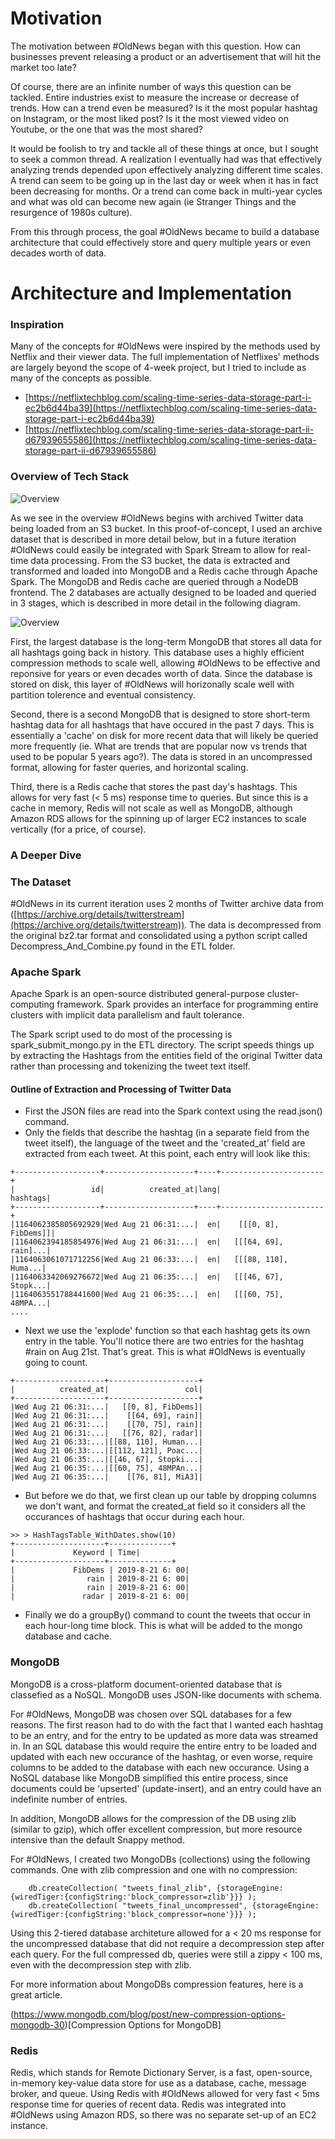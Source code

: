 # Motivation

The motivation between #OldNews began with this question.  How can businesses prevent releasing a product or an advertisement that will hit the market too late?

Of course, there are an infinite number of ways this question can be tackled. Entire industries exist to measure the increase or decrease of trends. How can a trend even be measured? Is it the most popular hashtag on Instagram, or the most liked post?  Is it the most viewed video on Youtube, or the one that was the most shared?

It would be foolish to try and tackle all of these things at once, but I sought to seek a common thread.  A realization I eventually had was that effectively analyzing trends depended upon effectively analyzing different time scales.  A trend can seem to be going up in the last day or week when it has in fact been decreasing for months.  Or a trend can come back in multi-year cycles and what was old can become new again (ie Stranger Things and the resurgence of 1980s culture). 

From this through process, the goal #OldNews became to build a database architecture that could effectively store and query multiple years or even decades worth of data.  

# Architecture and Implementation

### Inspiration

Many of the concepts for #OldNews were inspired by the methods used by Netflix and their viewer data.  The full implementation of Netflixes' methods are largely beyond the scope of  4-week project, but I tried to include as many of the concepts as possible.

- [https://netflixtechblog.com/scaling-time-series-data-storage-part-i-ec2b6d44ba39](https://netflixtechblog.com/scaling-time-series-data-storage-part-i-ec2b6d44ba39)
- [https://netflixtechblog.com/scaling-time-series-data-storage-part-ii-d67939655586](https://netflixtechblog.com/scaling-time-series-data-storage-part-ii-d67939655586)


### Overview of Tech Stack
![Overview](OldNewsOverview.png)

As we see in the overview #OldNews begins with archived Twitter data being loaded from an S3 bucket. In this proof-of-concept, I used an archive dataset that is described in more detail below, but in a future iteration #OldNews could easily be integrated with Spark Stream to allow for real-time data processing. From the S3 bucket, the data is extracted and transformed and loaded into MongoDB and a Redis cache through Apache Spark.  The MongoDB and Redis cache are queried through a NodeDB frontend. The 2 databases are actually designed to be loaded and queried in 3 stages, which is described in more detail in the following diagram.

![Overview](OldNews_DB_Detail.png)

First, the largest database is the long-term MongoDB that stores all data for all hashtags going back in history. This database uses a highly efficient compression methods to scale well, allowing #OldNews to be effective and reponsive for years or even  decades worth of data. Since the database is stored on disk, this layer of #OldNews will horizonally scale well with partition tolerence and eventual consistency.

Second, there is a second MongoDB that is designed to store short-term hashtag data for all hashtags that have occured in the past 7 days. This is essentially a 'cache' on disk for more recent data that will likely be queried more frequently (ie. What are trends that are popular now vs trends that used to be popular 5 years ago?).  The data is stored in an uncompressed format, allowing for faster queries, and horizontal scaling. 

Third, there is a Redis cache that stores the past day's hashtags. This allows for very fast (< 5 ms) response time to queries. But since this is a cache in memory, Redis will not scale as well as MongoDB, although Amazon RDS allows for the spinning up of larger EC2 instances to scale vertically (for a price, of course).


### A Deeper Dive

### The Dataset

#OldNews in its current iteration uses 2 months of Twitter archive data from ([https://archive.org/details/twitterstream](https://archive.org/details/twitterstream)). The data is decompressed from the original bz2.tar format and consolidated using a python script called Decompress_And_Combine.py found in the ETL folder.

### Apache Spark

Apache Spark is an open-source distributed general-purpose cluster-computing framework. Spark provides an interface for programming entire clusters with implicit data parallelism and fault tolerance.

The Spark script used to do most of the processing is spark_submit_mongo.py in the ETL directory. The script speeds things up by extracting the Hashtags from the entities field of the original Twitter data rather than processing and tokenizing the tweet text itself.


#### Outline of Extraction and Processing of Twitter Data

* First the JSON files are read into the Spark context using the read.json() command.
* Only the fields that describe the hashtag (in a separate field from the tweet itself), the language of the tweet and the 'created_at' field are extracted from each tweet. At this point, each entry will look like this:

```
+-------------------+--------------------+----+-----------------------+
|                 id|          created_at|lang|               hashtags|
+-------------------+--------------------+----+-----------------------+
|1164062385805692929|Wed Aug 21 06:31:...|  en|    [[[0, 8], FibDems]]|
|1164062394185854976|Wed Aug 21 06:31:...|  en|   [[[64, 69], rain]...|
|1164063061071712256|Wed Aug 21 06:33:...|  en|   [[[88, 110], Huma...|
|1164063342069276672|Wed Aug 21 06:35:...|  en|   [[[46, 67], Stopk...|
|1164063551788441600|Wed Aug 21 06:35:...|  en|   [[[60, 75], 48MPA...|
....
```

* Next we use the 'explode' function so that each hashtag gets its own entry in the table. You'll notice there are two entries for the hashtag #rain on Aug 21st. That's great. This is what #OldNews is eventually going to count. 

```
+--------------------+--------------------+
|          created_at|                 col|
+--------------------+--------------------+
|Wed Aug 21 06:31:...|   [[0, 8], FibDems]|
|Wed Aug 21 06:31:...|    [[64, 69], rain]|
|Wed Aug 21 06:31:...|    [[70, 75], rain]|
|Wed Aug 21 06:31:...|   [[76, 82], radar]|
|Wed Aug 21 06:33:...|[[88, 110], Human...|
|Wed Aug 21 06:33:...|[[112, 121], Poac...|
|Wed Aug 21 06:35:...|[[46, 67], Stopki...|
|Wed Aug 21 06:35:...|[[60, 75], 48MPAn...|
|Wed Aug 21 06:35:...|    [[76, 81], MiA3]|
```

* But before we do that, we first clean up our table by dropping columns we don't want, and format the created_at field so it considers all the occurances of hashtags that occur during each hour. 

```
>> > HashTagsTable_WithDates.show(10)
+--------------------+--------------+
|             Keyword | Time|
+--------------------+--------------+
|             FibDems | 2019-8-21 6: 00|
|                rain | 2019-8-21 6: 00|
|                rain | 2019-8-21 6: 00|
|               radar | 2019-8-21 6: 00|
```

* Finally we do a groupBy() command to count the tweets that occur in each hour-long time block. This is what will be added to the mongo database and cache.

### MongoDB

MongoDB is a cross-platform document-oriented database that is classefied as a NoSQL. MongoDB uses JSON-like documents with schema.

For #OldNews, MongoDB was chosen over SQL databases for a few reasons.  The first reason had to do with the fact that I wanted each hashtag to be an entry, and for the entry to be updated as more data was streamed in. In an SQL database this would require the entire entry to be loaded and updated with each new occurance of the hashtag, or even worse, require columns to be added to the database with each new occurance. Using a NoSQL database like MongoDB simplified this entire process, since documents could be 'upserted' (update-insert), and an entry could have an indefinite number of entries.

In addition, MongoDB allows for the compression of the DB using zlib (similar to gzip), which offer excellent compression, but more resource intensive than the default Snappy method.

For #OldNews, I created two MongoDBs (collections) using the following commands. One with zlib compression and one with no compression:

```
    db.createCollection( "tweets_final_zlib", {storageEngine:{wiredTiger:{configString:'block_compressor=zlib'}}} );
    db.createCollection( "tweets_final_uncompressed", {storageEngine:{wiredTiger:{configString:'block_compressor=none'}}} );
```

Using this 2-tiered database architeture allowed for a < 20 ms response for the uncompressed database that did not require a decompression step after each query. For the full compressed db, queries were still a zippy < 100 ms, even with the decompression step with zlib.

For more information about MongoDBs compression features, here is a great article. 

(https://www.mongodb.com/blog/post/new-compression-options-mongodb-30)[Compression Options for MongoDB]


### Redis

Redis, which stands for Remote Dictionary Server, is a fast, open-source, in-memory key-value data store for use as a database, cache, message broker, and queue. Using Redis with #OldNews allowed for very fast < 5ms response time for queries of recent data.  Redis was integrated into #OldNews using Amazon RDS, so there was no separate set-up of an EC2 instance. 

